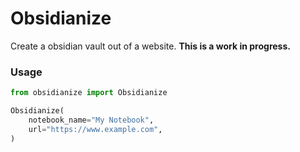 # Obsidianize
Create a obsidian vault out of a website.
**This is a work in progress.**

### Usage
```python
from obsidianize import Obsidianize

Obsidianize(
    notebook_name="My Notebook",
    url="https://www.example.com",
)
```
 